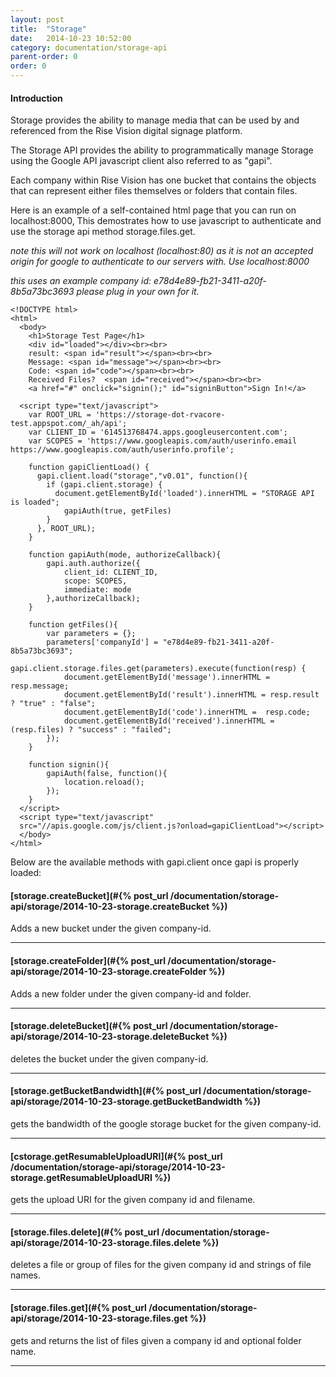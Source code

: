 ```yaml
---
layout: post
title:  "Storage"
date:   2014-10-23 10:52:00
category: documentation/storage-api
parent-order: 0
order: 0
---
```


#### Introduction

Storage provides the ability to manage media that can be used by and referenced from the Rise Vision digital signage platform.

The Storage API provides the ability to programmatically manage Storage using the Google API javascript client also referred to as "gapi".

Each company within Rise Vision has one bucket that contains the objects that can represent either files themselves or folders that contain files.

Here is an example of a self-contained html page that you can run on localhost:8000,  This demostrates how to use javascript to authenticate and use the storage api method storage.files.get.

_note this will not work on localhost (localhost:80) as it is not an accepted origin for google to authenticate to our servers with. Use localhost:8000_

_this uses an example company id: e78d4e89-fb21-3411-a20f-8b5a73bc3693 please plug in your own for it._

```
<!DOCTYPE html>
<html>
  <body>
    <h1>Storage Test Page</h1>
    <div id="loaded"></div><br><br>
    result: <span id="result"></span><br><br>
    Message: <span id="message"></span><br><br>
    Code: <span id="code"></span><br><br>
    Received Files?  <span id="received"></span><br><br>
    <a href="#" onclick="signin();" id="signinButton">Sign In!</a>

  <script type="text/javascript">
    var ROOT_URL = 'https://storage-dot-rvacore-test.appspot.com/_ah/api';
    var CLIENT_ID = '614513768474.apps.googleusercontent.com';
    var SCOPES = 'https://www.googleapis.com/auth/userinfo.email https://www.googleapis.com/auth/userinfo.profile';

    function gapiClientLoad() {
      gapi.client.load("storage","v0.01", function(){
        if (gapi.client.storage) {
          document.getElementById('loaded').innerHTML = "STORAGE API is loaded";
            gapiAuth(true, getFiles)
        }
      }, ROOT_URL);
    }

    function gapiAuth(mode, authorizeCallback){
        gapi.auth.authorize({
            client_id: CLIENT_ID,
            scope: SCOPES,
            immediate: mode
        },authorizeCallback);
    }

    function getFiles(){
        var parameters = {};
        parameters['companyId'] = "e78d4e89-fb21-3411-a20f-8b5a73bc3693";
        gapi.client.storage.files.get(parameters).execute(function(resp) {
            document.getElementById('message').innerHTML = resp.message;
            document.getElementById('result').innerHTML = resp.result ? "true" : "false";
            document.getElementById('code').innerHTML =  resp.code;
            document.getElementById('received').innerHTML = (resp.files) ? "success" : "failed";
        });
    }

    function signin(){
        gapiAuth(false, function(){
            location.reload();
        });
    }
  </script>
  <script type="text/javascript" 
  src="//apis.google.com/js/client.js?onload=gapiClientLoad"></script>
  </body>
</html>
```

Below are the available methods with gapi.client once gapi is properly loaded:

#### [storage.createBucket](#{% post_url /documentation/storage-api/storage/2014-10-23-storage.createBucket %})

Adds a new bucket under the given company-id.

***

#### [storage.createFolder](#{% post_url /documentation/storage-api/storage/2014-10-23-storage.createFolder %})

Adds a new folder under the given company-id and folder.

***

#### [storage.deleteBucket](#{% post_url /documentation/storage-api/storage/2014-10-23-storage.deleteBucket %})

deletes the bucket under the given company-id.

***

#### [storage.getBucketBandwidth](#{% post_url /documentation/storage-api/storage/2014-10-23-storage.getBucketBandwidth %})

gets the bandwidth of the google storage bucket for the given company-id.

***

#### [cstorage.getResumableUploadURI](#{% post_url /documentation/storage-api/storage/2014-10-23-storage.getResumableUploadURI %})

gets the upload URI for the given company id and filename.

***

#### [storage.files.delete](#{% post_url /documentation/storage-api/storage/2014-10-23-storage.files.delete %})

deletes a file or group of files for the given company id and strings of file names.

***

#### [storage.files.get](#{% post_url /documentation/storage-api/storage/2014-10-23-storage.files.get %})

gets and returns the list of files given a company id and optional folder name.

***
